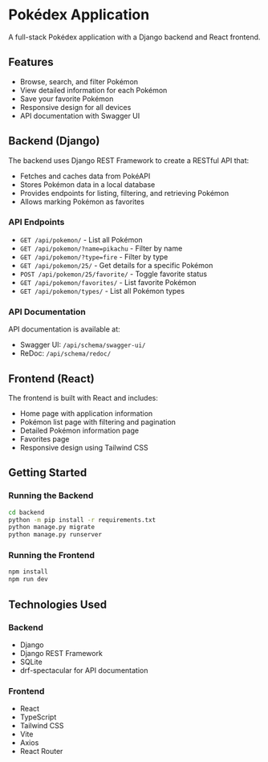 # Pokédex Application

A full-stack Pokédex application with a Django backend and React frontend.

## Features

- Browse, search, and filter Pokémon
- View detailed information for each Pokémon
- Save your favorite Pokémon
- Responsive design for all devices
- API documentation with Swagger UI

## Backend (Django)

The backend uses Django REST Framework to create a RESTful API that:

- Fetches and caches data from PokéAPI
- Stores Pokémon data in a local database
- Provides endpoints for listing, filtering, and retrieving Pokémon
- Allows marking Pokémon as favorites

### API Endpoints

- `GET /api/pokemon/` - List all Pokémon
- `GET /api/pokemon/?name=pikachu` - Filter by name
- `GET /api/pokemon/?type=fire` - Filter by type
- `GET /api/pokemon/25/` - Get details for a specific Pokémon
- `POST /api/pokemon/25/favorite/` - Toggle favorite status
- `GET /api/pokemon/favorites/` - List favorite Pokémon
- `GET /api/pokemon/types/` - List all Pokémon types

### API Documentation

API documentation is available at:
- Swagger UI: `/api/schema/swagger-ui/`
- ReDoc: `/api/schema/redoc/`

## Frontend (React)

The frontend is built with React and includes:

- Home page with application information
- Pokémon list page with filtering and pagination
- Detailed Pokémon information page
- Favorites page
- Responsive design using Tailwind CSS

## Getting Started

### Running the Backend

```bash
cd backend
python -m pip install -r requirements.txt
python manage.py migrate
python manage.py runserver
```

### Running the Frontend

```bash
npm install
npm run dev
```

## Technologies Used

### Backend
- Django
- Django REST Framework
- SQLite
- drf-spectacular for API documentation

### Frontend
- React
- TypeScript
- Tailwind CSS
- Vite
- Axios
- React Router